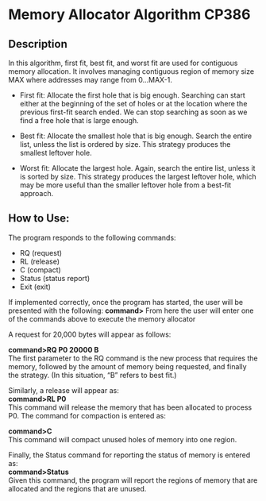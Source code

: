 # Memory Allocator Algorithm CP386
## Description
In this algorithm, first fit, best fit, and worst fit are used for contiguous memory allocation. It involves managing contiguous region of memory size MAX where addresses may range from 0...MAX-1. 
- First fit: Allocate the first hole that is big enough. Searching can start either at the beginning of the set of holes or at the location where the previous first-fit search ended. We can stop searching as soon as we find a free hole that is large enough.

- Best fit: Allocate the smallest hole that is big enough. Search the entire list, unless the list is ordered by size. This strategy produces the smallest leftover hole.

- Worst fit: Allocate the largest hole. Again, search the entire list, unless it is sorted by size. This strategy produces the largest leftover hole, which may be more useful than the smaller leftover hole from a best-fit approach.

## How to Use:
The program responds to the following commands:
- RQ (request)
- RL (release) 
- C (compact)
- Status (status report)
- Exit (exit)

If implemented correctly, once the program has started, the user will be presented with the following:
**command>**
From here the user will enter one of the commands above to execute the memory allocator

A request for 20,000 bytes will appear as follows:

**command>RQ P0 20000 B**  
The first parameter to the RQ command is the new process that requires the memory, followed by the amount of memory being requested, and finally the strategy. (In this situation, “B” refers to best fit.) 

Similarly, a release will appear as:  
**command>RL P0**  
This command will release the memory that has been allocated to process P0. The command for compaction is entered as:

**command>C**  
This command will compact unused holes of memory into one region.

Finally, the Status command for reporting the status of memory is entered as:  
**command>Status**  
Given this command, the program will report the regions of memory that are allocated and the regions that are unused. 
